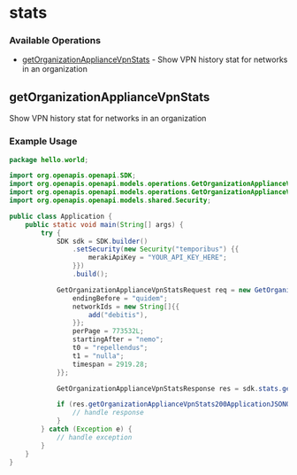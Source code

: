 # stats

### Available Operations

* [getOrganizationApplianceVpnStats](#getorganizationappliancevpnstats) - Show VPN history stat for networks in an organization

## getOrganizationApplianceVpnStats

Show VPN history stat for networks in an organization

### Example Usage

```java
package hello.world;

import org.openapis.openapi.SDK;
import org.openapis.openapi.models.operations.GetOrganizationApplianceVpnStatsRequest;
import org.openapis.openapi.models.operations.GetOrganizationApplianceVpnStatsResponse;
import org.openapis.openapi.models.shared.Security;

public class Application {
    public static void main(String[] args) {
        try {
            SDK sdk = SDK.builder()
                .setSecurity(new Security("temporibus") {{
                    merakiApiKey = "YOUR_API_KEY_HERE";
                }})
                .build();

            GetOrganizationApplianceVpnStatsRequest req = new GetOrganizationApplianceVpnStatsRequest("quidem") {{
                endingBefore = "quidem";
                networkIds = new String[]{{
                    add("debitis"),
                }};
                perPage = 773532L;
                startingAfter = "nemo";
                t0 = "repellendus";
                t1 = "nulla";
                timespan = 2919.28;
            }};            

            GetOrganizationApplianceVpnStatsResponse res = sdk.stats.getOrganizationApplianceVpnStats(req);

            if (res.getOrganizationApplianceVpnStats200ApplicationJSONObjects != null) {
                // handle response
            }
        } catch (Exception e) {
            // handle exception
        }
    }
}
```
